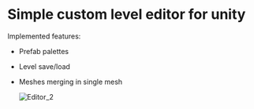 # Simple custom level editor for unity
Implemented features:
- Prefab palettes
- Level save/load
- Meshes merging in single mesh

  ![Editor_2](https://github.com/larinius/CityManager/assets/5310985/7c01ced3-ea76-40f9-83e3-2f57f18a6396)
